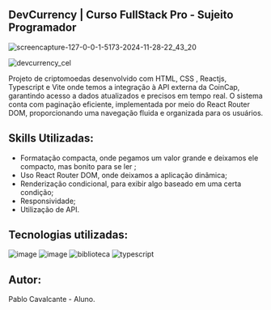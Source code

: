 
## DevCurrency | Curso FullStack Pro - Sujeito Programador

![screencapture-127-0-0-1-5173-2024-11-28-22_43_20](https://github.com/user-attachments/assets/c64d7a3e-b979-4a8c-a3b2-908237b894b0)

![devcurrency_cel](https://github.com/user-attachments/assets/1da1d886-9f1f-4031-92b5-dece5af87a8b)

Projeto de criptomoedas desenvolvido com HTML, CSS , Reactjs, Typescript e Vite onde temos a integração à API externa da CoinCap, garantindo acesso a dados atualizados e precisos em tempo real. O sistema conta com paginação eficiente, implementada por meio do React Router DOM, proporcionando uma navegação fluida e organizada para os usuários.

## Skills Utilizadas:
- Formatação compacta, onde pegamos um valor grande e deixamos ele compacto, mas bonito para se ler ;
- Uso React Router DOM, onde deixamos a aplicação dinâmica;
- Renderização condicional, para exibir algo baseado em uma certa condição;
- Responsividade;
- Utilização de API.

## Tecnologias utilizadas:
![image](https://github.com/user-attachments/assets/41cba1c1-fdda-4b11-9094-aedd6308cb95)
![image](https://github.com/user-attachments/assets/ea1d90d6-34b2-4d1e-bce6-1bd492cbe503)
![biblioteca](https://github.com/user-attachments/assets/4c8f0c08-e039-4331-ac58-d4c28b7c1c4c)
![typescript](https://github.com/user-attachments/assets/2eaab1f9-50dd-468a-89e0-e7ec591c9c7b)

## Autor:
Pablo Cavalcante - Aluno.
